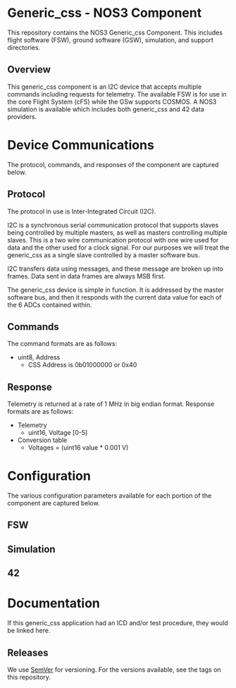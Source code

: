 # Generic_css - NOS3 Component
This repository contains the NOS3 Generic_css Component.
This includes flight software (FSW), ground software (GSW), simulation, and support directories.

## Overview
This generic_css component is an I2C device that accepts multiple commands including requests for telemetry. The available FSW is for use in the core Flight System (cFS) while the GSw supports COSMOS. A NOS3 simulation is available which includes both generic_css and 42 data providers.

# Device Communications
The protocol, commands, and responses of the component are captured below.

## Protocol
The protocol in use is Inter-Integrated Circuit (I2C).

I2C is a synchronous serial communication protocol that supports slaves being controlled by multiple masters, as well as masters controlling multiple slaves. This is a two wire communication protocol with one wire used for data and the other used for a clock signal. For our purposes we will treat the generic_css as a single slave controlled by a master software bus.

I2C transfers data using messages, and these message are broken up into frames. Data sent in data frames are always MSB first.

The generic_css device is simple in function. It is addressed by the master software bus, and then it responds with the current data value for each of the 6 ADCs contained within. 

## Commands
The command formats are as follows:
* uint8, Address
  * CSS Address is 0b01000000 or 0x40

## Response
Telemetry is returned at a rate of 1 MHz in big endian format. Response formats are as follows:
* Telemetry
  * uint16, Voltage [0-5]
* Conversion table
  * Voltages = (uint16 value * 0.001 V)


# Configuration
The various configuration parameters available for each portion of the component are captured below.

## FSW

## Simulation

## 42


# Documentation
If this generic_css application had an ICD and/or test procedure, they would be linked here.

## Releases
We use [SemVer](http://semver.org/) for versioning. For the versions available, see the tags on this repository.

